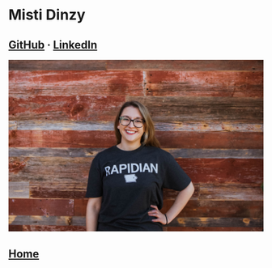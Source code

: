 # Misti Dinzy

## [GitHub](https://github.com/mistidinzy) &middot; [LinkedIn](https://www.linkedin.com/in/mistidinzy/)

![Misti](/images/Misti.jpeg)

## [Home](https://mistidinzy.github.io/301-ProjectPlanning/)